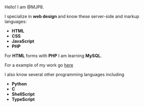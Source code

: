 Hello! I am @MJP8.

I specialize in <b title="Also responsive web design">web design</b> and know these server-side and markup languages: 
- <b title="HyperText Markup Language">HTML</b>
- <b title="Cascading Style Sheets">CSS</b>
- **JavaScript**
- <b title="PHP: Hypertext Preprocessor">PHP</b>

For **HTML** forms with **PHP** I am learning **MySQL**. 

For a example of my work go [here](http://192.168.7.33/html-files/web/cafe.html)

I also know several other programming languages including
- **Python**
- **C**
- **ShellScript**
- **TypeScript**


<!---
MJP8/MJP8 is a ✨ special ✨ repository because its `README.md` (this file) appears on your GitHub profile.
You can click the Preview link to take a look at your changes.
--->



